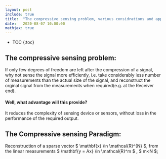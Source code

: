 ```yaml
---
layout: post
include: true
title:  "The compressive sensing problem, various considrations and applications in general"
date:   2020-08-07 10:00:00
mathjax: true
---
```

* TOC
{:toc}
## The compressive sensing problem:
If only few degrees of freedom are left after the compression of a signal, why not sense the signal more efficiently, i.e. take considerably less number of measurements than the actual size of the
signal, and reconstruct the orginal signal from the measurements when required(e.g. at the Receiver end).
#### Well, what advantage will this provide?
It reduces the complexity of sensing device or sensors, without loss in the performance of the required output. 
## The Compressive sensing Paradigm:
Reconstruction of a sparse vector $ \mathbf{x} \in \mathcal{R}^{N} $, from the linear measurements $ \mathbf{y = Ax} \in \mathcal{R}^m $ , $ m<N $;
 